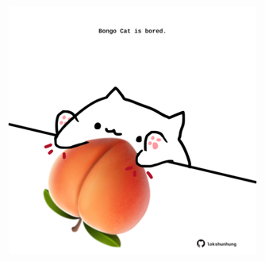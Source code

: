 <!-- built at 07/04/2024, 09:00:56 UTC -->
<p align="center">
  <img width="500" height="500" src="./ReadmeImage.svg">
</p>
